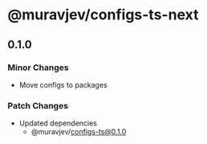 # @muravjev/configs-ts-next

## 0.1.0

### Minor Changes

- Move configs to packages

### Patch Changes

- Updated dependencies
  - @muravjev/configs-ts@0.1.0
